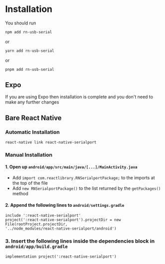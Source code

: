 # Installation

You should run

```sh
npm add rn-usb-serial
```

or

```sh
yarn add rn-usb-serial
```

or

```sh
pnpm add rn-usb-serial
```

## Expo

If you are using Expo then installation is complete and you don't need to make any further changes

## Bare React Native

### Automatic Installation

```
react-native link react-native-serialport
```

### Manual Installation

#### 1. Open up `android/app/src/main/java/[...]/MainActivity.java`

- Add `import com.reactlibrary.RNSerialportPackage;` to the imports at the top of the file
- Add `new RNSerialportPackage()` to the list returned by the `getPackages()` method

#### 2. Append the following lines to `android/settings.gradle`

```
include ':react-native-serialport'
project(':react-native-serialport').projectDir = new File(rootProject.projectDir,
'../node_modules/react-native-serialport/android')
```

### 3. Insert the following lines inside the dependencies block in `android/app/build.gradle`

```
implementation project(':react-native-serialport')
```
